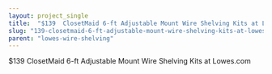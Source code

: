 ```yaml
---
layout: project_single
title:  "$139  ClosetMaid 6-ft Adjustable Mount Wire Shelving Kits at Lowes.com"
slug: "139-closetmaid-6-ft-adjustable-mount-wire-shelving-kits-at-lowescom"
parent: "lowes-wire-shelving"
---
```

$139  ClosetMaid 6-ft Adjustable Mount Wire Shelving Kits at Lowes.com